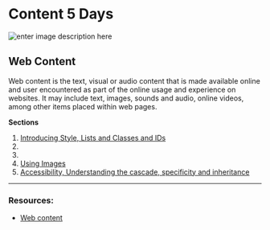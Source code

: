 # Content 5 Days

![enter image description here](https://www.asioso.com/blogs/articles/Blogreihe%20Content-Marketing/content-marketing-symbols.png)

## Web Content

Web content is the text, visual or audio content that is made available online and user encountered as part of the online usage and experience on websites. It may include text, images, sounds and audio, online videos, among other items placed within web pages.


**Sections**

1.  [Introducing Style, Lists and Classes and IDs](https://github.com/FBWE22-E08/UIB-Lessons/tree/main/2-Content/1-Introducing%20Style%2C%20Lists%20and%20Classes%20and%20IDs) 
2.  []() 
3.  []() 
4.  [Using Images](https://github.com/FBWE22-E08/UIB-Lessons/tree/main/2-Content/4-Using%20Images) 
5.  [Accessibility, Understanding the cascade, specificity and inheritance](https://github.com/FBWE22-E08/UIB-Lessons/tree/main/2-Content/5-accessibility%2C%20Understanding%20the%20cascade%2C%20specificity%20and%20inheritance) 

---

### Resources:

- [Web content](https://en.wikipedia.org/wiki/Web_content)


